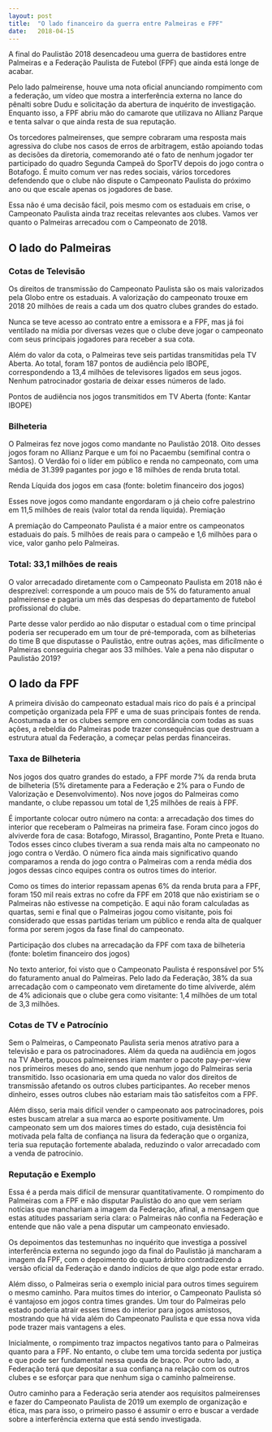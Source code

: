```yaml
---
layout: post
title:  "O lado financeiro da guerra entre Palmeiras e FPF"
date:   2018-04-15
---
```


A final do Paulistão 2018 desencadeou uma guerra de bastidores entre Palmeiras e a Federação Paulista de Futebol (FPF) que ainda está longe de acabar.

Pelo lado palmeirense, houve uma nota oficial anunciando rompimento com a federação, um vídeo que mostra a interferência externa no lance do pênalti sobre Dudu e solicitação da abertura de inquérito de investigação. Enquanto isso, a FPF abriu mão do camarote que utilizava no Allianz Parque e tenta salvar o que ainda resta de sua reputação.

Os torcedores palmeirenses, que sempre cobraram uma resposta mais agressiva do clube nos casos de erros de arbitragem, estão apoiando todas as decisões da diretoria, comemorando até o fato de nenhum jogador ter participado do quadro Segunda Campeã do SporTV depois do jogo contra o Botafogo. É muito comum ver nas redes sociais, vários torcedores defendendo que o clube não dispute o Campeonato Paulista do próximo ano ou que escale apenas os jogadores de base.

Essa não é uma decisão fácil, pois mesmo com os estaduais em crise, o Campeonato Paulista ainda traz receitas relevantes aos clubes. Vamos ver quanto o Palmeiras arrecadou com o Campeonato de 2018.

## O lado do Palmeiras

### Cotas de Televisão
Os direitos de transmissão do Campeonato Paulista são os mais valorizados pela Globo entre os estaduais. A valorização do campeonato trouxe em 2018 20 milhões de reais a cada um dos quatro clubes grandes do estado.

Nunca se teve acesso ao contrato entre a emissora e a FPF, mas já foi ventilado na mídia por diversas vezes que o clube deve jogar o campeonato com seus principais jogadores para receber a sua cota.

Além do valor da cota, o Palmeiras teve seis partidas transmitidas pela TV Aberta. Ao total, foram 187 pontos de audiência pelo IBOPE, correspondendo a 13,4 milhões de televisores ligados em seus jogos. Nenhum patrocinador gostaria de deixar esses números de lado.

Pontos de audiência nos jogos transmitidos em TV Aberta (fonte: Kantar IBOPE)

### Bilheteria

O Palmeiras fez nove jogos como mandante no Paulistão 2018. Oito desses jogos foram no Allianz Parque e um foi no Pacaembu (semifinal contra o Santos). O Verdão foi o líder em público e renda no campeonato, com uma média de 31.399 pagantes por jogo e 18 milhões de renda bruta total.

Renda Líquida dos jogos em casa (fonte: boletim financeiro dos jogos)

Esses nove jogos como mandante engordaram o já cheio cofre palestrino em 11,5 milhões de reais (valor total da renda líquida).
Premiação

A premiação do Campeonato Paulista é a maior entre os campeonatos estaduais do país. 5 milhões de reais para o campeão e 1,6 milhões para o vice, valor ganho pelo Palmeiras.

### Total: 33,1 milhões de reais

O valor arrecadado diretamente com o Campeonato Paulista em 2018 não é desprezível: corresponde a um pouco mais de 5% do faturamento anual palmeirense e pagaria um mês das despesas do departamento de futebol profissional do clube.

Parte desse valor perdido ao não disputar o estadual com o time principal poderia ser recuperado em um tour de pré-temporada, com as bilheterias do time B que disputasse o Paulistão, entre outras ações, mas dificilmente o Palmeiras conseguiria chegar aos 33 milhões. Vale a pena não disputar o Paulistão 2019?

## O lado da FPF

A primeira divisão do campeonato estadual mais rico do país é a principal competição organizada pela FPF e uma de suas principais fontes de renda. Acostumada a ter os clubes sempre em concordância com todas as suas ações, a rebeldia do Palmeiras pode trazer consequências que destruam a estrutura atual da Federação, a começar pelas perdas financeiras.

### Taxa de Bilheteria
Nos jogos dos quatro grandes do estado, a FPF morde 7% da renda bruta de bilheteria (5% diretamente para a Federação e 2% para o Fundo de Valorização e Desenvolvimento). Nos nove jogos do Palmeiras como mandante, o clube repassou um total de 1,25 milhões de reais à FPF.

É importante colocar outro número na conta: a arrecadação dos times do interior que receberam o Palmeiras na primeira fase. Foram cinco jogos do alviverde fora de casa: Botafogo, Mirassol, Bragantino, Ponte Preta e Ituano. Todos esses cinco clubes tiveram a sua renda mais alta no campeonato no jogo contra o Verdão. O número fica ainda mais significativo quando comparamos a renda do jogo contra o Palmeiras com a renda média dos jogos dessas cinco equipes contra os outros times do interior.

Como os times do interior repassam apenas 6% da renda bruta para a FPF, foram 150 mil reais extras no cofre da FPF em 2018 que não existiriam se o Palmeiras não estivesse na competição. E aqui não foram calculadas as quartas, semi e final que o Palmeiras jogou como visitante, pois foi considerado que essas partidas teriam um público e renda alta de qualquer forma por serem jogos da fase final do campeonato.

Participação dos clubes na arrecadação da FPF com taxa de bilheteria (fonte: boletim financeiro dos jogos)

No texto anterior, foi visto que o Campeonato Paulista é responsável por 5% do faturamento anual do Palmeiras. Pelo lado da Federação, 38% da sua arrecadação com o campeonato vem diretamente do time alviverde, além de 4% adicionais que o clube gera como visitante: 1,4 milhões de um total de 3,3 milhões.

### Cotas de TV e Patrocínio

Sem o Palmeiras, o Campeonato Paulista seria menos atrativo para a televisão e para os patrocinadores. Além da queda na audiência em jogos na TV Aberta, poucos palmeirenses iriam manter o pacote pay-per-view nos primeiros meses do ano, sendo que nenhum jogo do Palmeiras seria transmitido. Isso ocasionaria em uma queda no valor dos direitos de transmissão afetando os outros clubes participantes. Ao receber menos dinheiro, esses outros clubes não estariam mais tão satisfeitos com a FPF.

Além disso, seria mais difícil vender o campeonato aos patrocinadores, pois estes buscam atrelar a sua marca ao esporte positivamente. Um campeonato sem um dos maiores times do estado, cuja desistência foi motivada pela falta de confiança na lisura da federação que o organiza, teria sua reputação fortemente abalada, reduzindo o valor arrecadado com a venda de patrocínio.

### Reputação e Exemplo
Essa é a perda mais difícil de mensurar quantitativamente. O rompimento do Palmeiras com a FPF e não disputar Paulistão do ano que vem seriam notícias que manchariam a imagem da Federação, afinal, a mensagem que estas atitudes passariam seria clara: o Palmeiras não confia na Federação e entende que não vale a pena disputar um campeonato enviesado.

Os depoimentos das testemunhas no inquérito que investiga a possível interferência externa no segundo jogo da final do Paulistão já mancharam a imagem da FPF, com o depoimento do quarto árbitro contradizendo a versão oficial da Federação e dando indícios de que algo pode estar errado.

Além disso, o Palmeiras seria o exemplo inicial para outros times seguirem o mesmo caminho. Para muitos times do interior, o Campeonato Paulista só é vantajoso em jogos contra times grandes. Um tour do Palmeiras pelo estado poderia atrair esses times do interior para jogos amistosos, mostrando que há vida além do Campeonato Paulista e que essa nova vida pode trazer mais vantagens a eles.

Inicialmente, o rompimento traz impactos negativos tanto para o Palmeiras quanto para a FPF. No entanto, o clube tem uma torcida sedenta por justiça e que pode ser fundamental nessa queda de braço. Por outro lado, a Federação terá que depositar a sua confiança na relação com os outros clubes e se esforçar para que nenhum siga o caminho palmeirense.

Outro caminho para a Federação seria atender aos requisitos palmeirenses e fazer do Campeonato Paulista de 2019 um exemplo de organização e ética, mas para isso, o primeiro passo é assumir o erro e buscar a verdade sobre a interferência externa que está sendo investigada.
